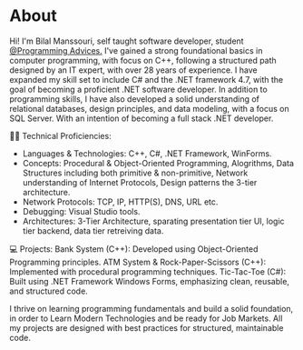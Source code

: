 # About
Hi! I'm Bilal Manssouri, self taught software developer, student [@Programming Advices.](programmingadvices.com)
I've gained a strong foundational basics in computer programming, with focus on C++, following a structured path designed by an IT expert, with over 28 years of experience.
I have expanded my skill set to include C# and the .NET framework 4.7, with the goal of becoming a proficient .NET software developer. In addition to programming skills, I have also developed a solid understanding of relational databases, design principles, and data modeling, with a focus on SQL Server. With an intention of becoming a full stack .NET developer.

👩‍💻 Technical Proficiencies:
- Languages & Technologies: C++, C#, .NET Framework, WinForms.
- Concepts: Procedural & Object-Oriented Programming, Alogrithms, Data Structures including both primitive & non-primitive, Network understanding of Internet Protocols, Design  patterns the 3-tier architecture.
- Network Protocols: TCP, IP, HTTP(S), DNS, URL etc.
- Debugging: Visual Studio tools.
- Architectures: 3-Tier Architecture, sparating presentation tier UI, logic tier backend, data tier retreiving data.

💻 Projects:
Bank System (C++): Developed using Object-Oriented Programming principles.
ATM System & Rock-Paper-Scissors (C++): Implemented with procedural programming techniques.
Tic-Tac-Toe (C#): Built using .NET Framework Windows Forms, emphasizing clean, reusable, and structured code.

I thrive on learning programming fundamentals and build a solid foundation, in order to Learn Modern Technologies and be ready for Job Markets.
All my projects are designed with best practices for structured, maintainable code.
